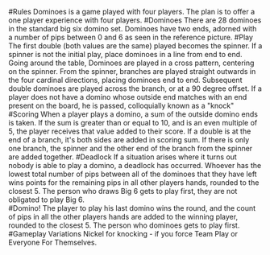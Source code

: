 #Rules
Dominoes is a game played with four players. The plan is to offer a one player experience with four players.
#Dominoes
There are 28 dominoes in the standard big six domino set. Dominoes have two ends, adorned with a number of pips between 
0 and 6 as seen in the reference picture. 
#Play
The first double (both values are the same) played becomes the spinner. If a spinner is not the initial play, place 
dominoes in a line from end to end. Going around the table, Dominoes are played in a cross pattern, centering on the 
spinner. From the spinner, branches are played straight outwards in the four cardinal directions, placing dominoes end 
to end. Subsequent double dominoes are played across the branch, or at a 90 degree offset. If a player does not have a 
domino whose outside end matches with an end present on the board, he is passed, colloquially known as a "knock"  
#Scoring
When a player plays a domino, a sum of the outside domino ends is taken. If the sum is greater than or equal to 10, and 
is an even multiple of 5, the player receives that value added to their score. If a double is at the end of a branch, 
it's both sides are added in scoring sum. If there is only one branch, the spinner and the other end of the branch from 
the spinner are added together.
#Deadlock
If a situation arises where it turns out nobody is able to play a domino, a deadlock has occurred. Whoever has the 
lowest total number of pips between all of the dominoes that they have left wins points for the remaining pips in all 
other players hands, rounded to the closest 5. The person who draws Big 6 gets to play first, they are not obligated to 
play Big 6.  
#Domino!
The player to play his last domino wins the round, and the count of pips in all the other players hands are added to 
the winning player, rounded to the closest 5. The person who dominoes gets to play first.
#Gameplay Variations
Nickel for knocking - if you force
Team Play or Everyone For Themselves.